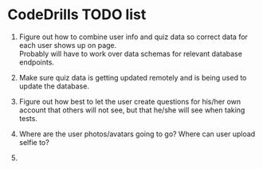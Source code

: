 # CodeDrills TODO list

1. Figure out how to combine user info and quiz data so correct data for each user shows up on page.  
Probably will have to work over data schemas for relevant database endpoints.

2. Make sure quiz data is getting updated remotely and is being used to update the database.

3. Figure out how best to let the user create questions for his/her own account that others will not see,
but that he/she will see when taking tests.

4. Where are the user photos/avatars going to go?  Where can user upload selfie to?

5. 
